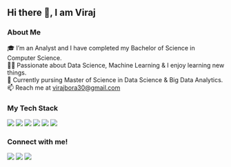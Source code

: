 ## Hi there 👋, I am Viraj

<h3>About Me</h3>

🎓 I’m an Analyst and I have completed my Bachelor of Science in Computer Science. <br>
👨‍💻 Passionate about Data Science, Machine Learning & I enjoy learning new things. <br>
🌱 Currently pursing Master of Science in Data Science & Big Data Analytics. <br>
📫 Reach me at virajbora30@gmail.com <br>


### My Tech Stack
<img src="https://img.shields.io/badge/-Python-blue?style=for-the-badge"> <img src="https://img.shields.io/badge/-Machine Learning-orange?style=for-the-badge"> <img src="https://img.shields.io/badge/-Data Science-blueviolet?style=for-the-badge"> <img src="https://img.shields.io/badge/-Power BI-yellow?style=for-the-badge"> <img src="https://img.shields.io/badge/-SQL-blue?style=for-the-badge"> <img src="https://img.shields.io/badge/-PowerBI-brightgreen?style=for-the-badge">
<br>


### Connect with me!
[<img src="https://img.shields.io/badge/linkedin-%230077B5.svg?&style=for-the-badge&logo=linkedin&logoColor=white" />](https://www.linkedin.com/in/virajbora/) [<img src = "https://img.shields.io/badge/instagram-%23E4405F.svg?&style=for-the-badge&logo=instagram&logoColor=white">](https://www.instagram.com/vitaj_bora_8) [<img src = "https://img.shields.io/badge/Kaggle-blue?style=for-the-badge&logo=kaggle&logoColor=white">](https://www.kaggle.com/virajbora)


<!--
**VirajBora** is a ✨ _special_ ✨ repository because its `README.md` (this file) appears on your GitHub profile.

<!--
**VirajBora/VirajBora** is a ✨ _special_ ✨ repository because its `README.md` (this file) appears on your GitHub profile.

Here are some ideas to get you started:

- 🔭 I’m currently working on ...
- 🌱 I’m currently learning ...
- 👯 I’m looking to collaborate on ...
- 🤔 I’m looking for help with ...
- 💬 Ask me about ...
- 📫 How to reach me: ...
- 😄 Pronouns: ...
- ⚡ Fun fact: ...
-->
